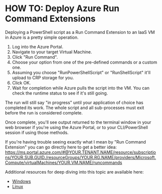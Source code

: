 # HOW TO: Deploy Azure Run Command Extensions

Deploying a PowerShell script as a Run Command Extension to an IaaS VM in Azure is a pretty simple operation.

1. Log into the Azure Portal.
2. Navigate to your target Virtual Machine.
3. Click "Run Command".
4. Choose your option from one of the pre-defined commands or a custom one.
5. Assuming you choose "RunPowerShellScript" or "RunShellScript" it'll upload to CRP storage for you.
6. Click OK.
7. Wait for completion while Azure pulls the script into the VM. You can check the runtime status to see if it's still going.

The run will still say "in progress" until your application of choice has completed its work. The whole script and all sub-processes must exit before the run is considered complete.

Once complete, you'll see output returned to the terminal window in your web browser if you're using the Azure Portal, or to your CLI/PowerShell session if using those methods.

If you're having trouble seeing exactly what I mean by "Run Command Extension" you can go directly here to get a better idea: https://ms.portal.azure.com/#@YOUR.TENANT.NAME/resource/subscriptions/YOUR.SUB.GUID./resourceGroups/YOUR.RG.NAME/providers/Microsoft.Compute/virtualMachines/YOUR.VM.NAME/runcommands

Additional resources for deep diving into this topic are available here:
* [Windows](https://docs.microsoft.com/en-us/azure/virtual-machines/windows/run-command)
* [Linux](https://docs.microsoft.com/en-us/azure/virtual-machines/linux/run-command)

